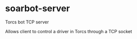 # soarbot-server
Torcs bot TCP server

Allows client to control a driver in Torcs through a TCP socket
